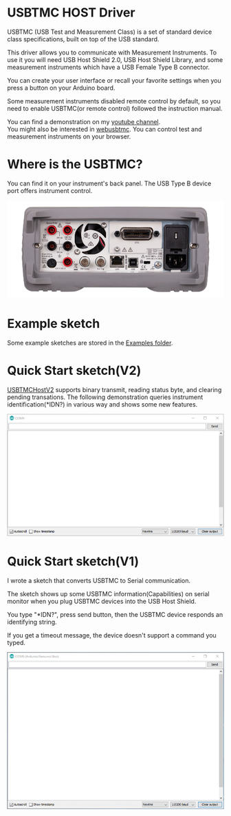 # USBTMC HOST Driver
USBTMC (USB Test and Measurement Class) is a set of standard device class specifications, built on top of the USB standard.

This driver allows you to communicate with Measurement Instruments.
To use it you will need USB Host Shield 2.0, USB Host Shield Library, and some measurement instruments which have a USB Female Type B connector.

You can create your user interface or recall your favorite settings when you press a button on your Arduino board.

Some measurement instruments disabled remote control by default, so you need to enable USBTMC(or remote control) followed the instruction manual.

You can find a demonstration on my [youtube channel](https://youtu.be/sLFJQBhXwgE).  
You might also be interested in [webusbtmc](https://github.com/ananswer/webusbtmc).
You can control test and measurement instruments on your browser.

# Where is the USBTMC?
You can find it on your instrument's back panel.
The USB Type B device port offers instrument control.

![Example-back-panel](mdContents/back-panel-keysight-34465a.png)


# Example sketch
Some example sketches are stored in the [Examples folder](Examples).


# Quick Start sketch(V2)
[USBTMCHostV2](USBTMCHostV2) supports binary transmit, reading status byte, and clearing pending transations.
The following demonstration queries instrument identification(*IDN?) in various way and shows some new features.

![Example-serial-monitor](mdContents/SerialMonitorExampleV2.gif)


# Quick Start sketch(V1)
I wrote a sketch that converts USBTMC to Serial communication.

The sketch shows up some USBTMC information(Capabilities) on serial monitor when you plug USBTMC devices into the USB Host Shield.

You type "*IDN?", press send button, then the USBTMC device responds an identifying string.

If you get a timeout message, the device doesn't support a command you typed.

![Example-serial-monitor](mdContents/SerialMonitorExample.gif)

